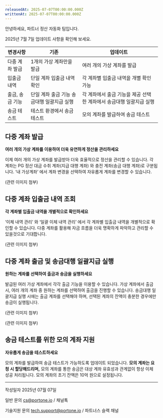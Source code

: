 ```yaml
---
releasedAt: 2025-07-07T00:00:00.000Z
writtenAt: 2025-07-07T00:00:00.000Z
---
```


안녕하세요, 파트너 정산 자동화 팀입니다.

2025년 7월 7일 업데이트 사항을 확인해 보세요.

|변경사항       |기존                                       |업데이트                                                           |
|---------------|-------------------------------------------|-------------------------------------------------------------------|
|다중 계좌 발급 |1개의 가상 계좌만을 발급                   |여러 개의 가상 계좌를 발급                                         |
|입출금 내역    |단일 계좌 입출금 내역 확인                 |각 계좌별 입출금 내역을 개별 확인 가능                             |
|출금, 송금 기능|단일 계좌 출금 기능  송금대행 일괄지급 실행|각 계좌에서 출금 기능을 제공 선택한 계좌에서 송금대행 일괄지급 실행|
|송금 테스트    |테스트 환경에서 송금 테스트                |모의 계좌를 발급하여 송금 테스트                                   |

## 다중 계좌 발급

**여러 개의 가상 계좌를 이용하여 더욱 유연하게 정산을 관리하세요**

이제 여러 개의 가상 계좌를 발급받아 더욱 효율적으로 정산을 관리할 수 있습니다. 각 계좌는 PG 정산 대금 수취 계좌(지급 대행 계좌) 와 충전 계좌(송금 대행 계좌)로 구분됩니다. ‘내 가상계좌’ 에서 계좌 변경을 선택하여 자유롭게 계좌를 변경할 수 있습니다.

(관련 이미지 첨부)

## 다중 계좌 입출금 내역 조회

**각 계좌별 입출금 내역을 개별적으로 확인하세요**

‘이체 내역 관리’ 와 ‘일괄 이체 내역 관리’ 에서 각 계좌별 입출금 내역을 개별적으로 확인할 수 있습니다. 다중 계좌를 활용해 자금 흐름을 더욱 명확하게 파악하고 관리할 수 있을것으로 기대합니다.

(관련 이미지 첨부)

## 다중 계좌 출금 및 송금대행 일괄지급 실행

**원하는 계좌를 선택하여 출금과 송금을 실행하세요**

발급된 여러 가상 계좌에서 각각 출금 기능을 이용할 수 있습니다. 가상 계좌에서 출금 시, 여러 개의 계좌 중 원하는 계좌를 선택하여 출금을 진행할 수 있습니다. 송금대행 일괄지급 실행 시에는 출금 계좌를 선택해야 하며, 선택된 계좌의 잔액이 충분한 경우에만 송금이 실행됩니다.

(관련 이미지 첨부)

(관련 이미지 첨부)

## 송금 테스트를 위한 모의 계좌 지원

**자유롭게 송금을 테스트하세요**

모의 계좌를 발급하여 송금 테스트가 가능하도록 업데이트 되었습니다. **모의 계좌는 요청 시 할당해드리며,** 모의 계좌를 통한 송금은 대상 계좌 유효성과 관계없이 항상 이체 성공 처리됩니다. 모의 계좌의 초기 잔액은 10억 원으로 설정됩니다.

---

작성일자 2025년 07월 07일

일반 문의 <cs@portone.io> / 채널톡

기술지원 문의 <tech.support@portone.io> / 파트너스 슬랙 채널
